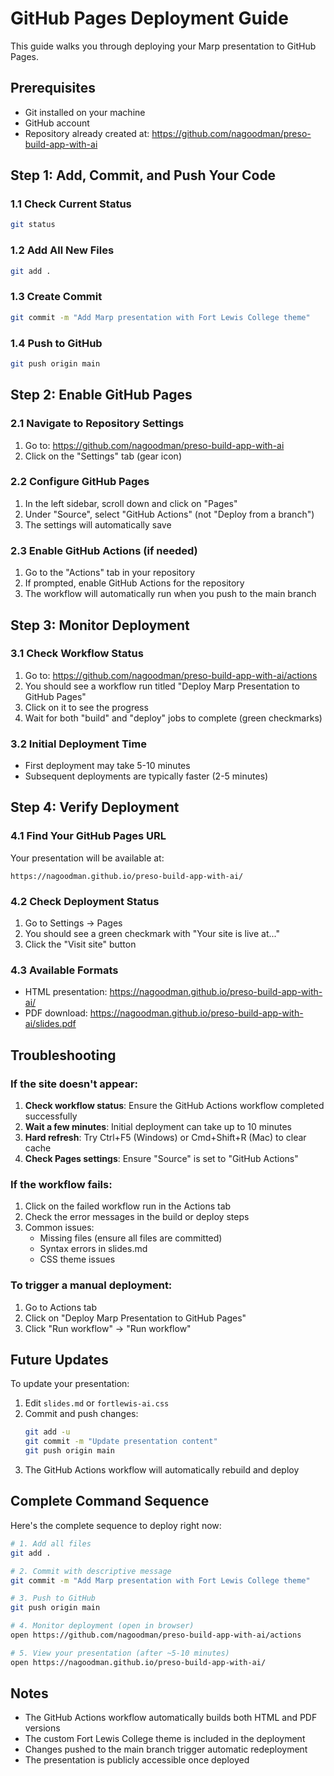 # GitHub Pages Deployment Guide

This guide walks you through deploying your Marp presentation to GitHub Pages.

## Prerequisites

- Git installed on your machine
- GitHub account
- Repository already created at: https://github.com/nagoodman/preso-build-app-with-ai

## Step 1: Add, Commit, and Push Your Code

### 1.1 Check Current Status
```bash
git status
```

### 1.2 Add All New Files
```bash
git add .
```

### 1.3 Create Commit
```bash
git commit -m "Add Marp presentation with Fort Lewis College theme"
```

### 1.4 Push to GitHub
```bash
git push origin main
```

## Step 2: Enable GitHub Pages

### 2.1 Navigate to Repository Settings
1. Go to: https://github.com/nagoodman/preso-build-app-with-ai
2. Click on the "Settings" tab (gear icon)

### 2.2 Configure GitHub Pages
1. In the left sidebar, scroll down and click on "Pages"
2. Under "Source", select "GitHub Actions" (not "Deploy from a branch")
3. The settings will automatically save

### 2.3 Enable GitHub Actions (if needed)
1. Go to the "Actions" tab in your repository
2. If prompted, enable GitHub Actions for the repository
3. The workflow will automatically run when you push to the main branch

## Step 3: Monitor Deployment

### 3.1 Check Workflow Status
1. Go to: https://github.com/nagoodman/preso-build-app-with-ai/actions
2. You should see a workflow run titled "Deploy Marp Presentation to GitHub Pages"
3. Click on it to see the progress
4. Wait for both "build" and "deploy" jobs to complete (green checkmarks)

### 3.2 Initial Deployment Time
- First deployment may take 5-10 minutes
- Subsequent deployments are typically faster (2-5 minutes)

## Step 4: Verify Deployment

### 4.1 Find Your GitHub Pages URL
Your presentation will be available at:
```
https://nagoodman.github.io/preso-build-app-with-ai/
```

### 4.2 Check Deployment Status
1. Go to Settings → Pages
2. You should see a green checkmark with "Your site is live at..."
3. Click the "Visit site" button

### 4.3 Available Formats
- HTML presentation: https://nagoodman.github.io/preso-build-app-with-ai/
- PDF download: https://nagoodman.github.io/preso-build-app-with-ai/slides.pdf

## Troubleshooting

### If the site doesn't appear:
1. **Check workflow status**: Ensure the GitHub Actions workflow completed successfully
2. **Wait a few minutes**: Initial deployment can take up to 10 minutes
3. **Hard refresh**: Try Ctrl+F5 (Windows) or Cmd+Shift+R (Mac) to clear cache
4. **Check Pages settings**: Ensure "Source" is set to "GitHub Actions"

### If the workflow fails:
1. Click on the failed workflow run in the Actions tab
2. Check the error messages in the build or deploy steps
3. Common issues:
   - Missing files (ensure all files are committed)
   - Syntax errors in slides.md
   - CSS theme issues

### To trigger a manual deployment:
1. Go to Actions tab
2. Click on "Deploy Marp Presentation to GitHub Pages"
3. Click "Run workflow" → "Run workflow"

## Future Updates

To update your presentation:
1. Edit `slides.md` or `fortlewis-ai.css`
2. Commit and push changes:
   ```bash
   git add -u
   git commit -m "Update presentation content"
   git push origin main
   ```
3. The GitHub Actions workflow will automatically rebuild and deploy

## Complete Command Sequence

Here's the complete sequence to deploy right now:

```bash
# 1. Add all files
git add .

# 2. Commit with descriptive message
git commit -m "Add Marp presentation with Fort Lewis College theme"

# 3. Push to GitHub
git push origin main

# 4. Monitor deployment (open in browser)
open https://github.com/nagoodman/preso-build-app-with-ai/actions

# 5. View your presentation (after ~5-10 minutes)
open https://nagoodman.github.io/preso-build-app-with-ai/
```

## Notes

- The GitHub Actions workflow automatically builds both HTML and PDF versions
- The custom Fort Lewis College theme is included in the deployment
- Changes pushed to the main branch trigger automatic redeployment
- The presentation is publicly accessible once deployed